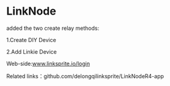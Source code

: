 # LinkNode

added the two create relay methods:

1.Create DIY Device

2.Add Linkie Device

Web-side:www.linksprite.io/login

Related links：github.com/delongqilinksprite/LinkNodeR4-app



